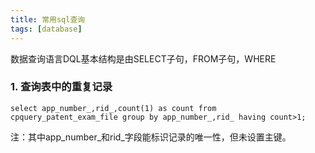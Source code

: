 ```yaml
---
title: 常用sql查询
tags: [database]
---
```


数据查询语言DQL基本结构是由SELECT子句，FROM子句，WHERE

### 1. 查询表中的重复记录

```
select app_number_,rid_,count(1) as count from cpquery_patent_exam_file group by app_number_,rid_ having count>1;
```

注：其中app_number_和rid_字段能标识记录的唯一性，但未设置主键。